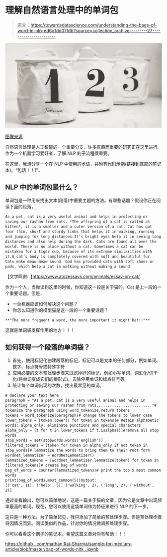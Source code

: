 # 理解自然语言处理中的单词包

> 原文：<https://towardsdatascience.com/understanding-the-bags-of-word-in-nlp-ed6d1dd07fdb?source=collection_archive---------27----------------------->

![](img/2a32a553cf317ea1afe6c094ba2ec3d7.png)

[图像来源](https://www.pxfuel.com/en/free-photo-omlgb)

自然语言处理是人工智能的一个重要分支，许多有趣而重要的研究正在这里进行。作为一个机器学习爱好者，了解 NLP 的子流程很重要。

在这里，我想分享一个在 NLP 中使用的术语，并附有代码示例(链接到底部的笔记本)。“包话！！!"。

## NLP 中的单词包是什么？

单词包是一种用来找出文本(段落)中重要主题的方法。有哪些话题？假设你正在阅读下面的段落，

```
As a pet, cat is a very useful animal and helps in protecting or saving our rashan from rats. *The offspring of a cat is called as kitten*, it is a smaller and a cuter version of a cat. Cat has got four thin, short and sturdy limbs that helps it in walking, running and jumping for long distances.It’s bright eyes help it in seeing long distances and also help during the dark. Cats are found all over the world. There is no place without a cat. Sometimes a cat can be mistaken for a tiger cub, because of its extreme similarities with it.A cat’s body is completely covered with soft and beautiful fur. Cats make meaw meaw sound. God has provided cats with soft shoes or pads, which help a cat in walking without making a sound.
```

【文字鸣谢:【https://www.atozessays.com/animals/essay-on-cat/ 

作为一个人，当你读到这里的时候，你知道这一段是关于猫的。Cat 是上一段的一个重要话题。但是，

*   一台机器应该如何解决这个问题？
*   你怎么知道你的模型猫是这一段的一个重要话题？

```
**"The more frequent a word, the more important it might be!!!"**
```

这就是单词袋发挥作用的地方！！！

## 如何获得一个段落的单词袋？

1.  首先，使用标记化创建段落的标记，标记可以是文本的任何部分，例如单词、数字、标点符号或特殊字符
2.  应用必要的文本预处理步骤来过滤掉好的标记，例如小写单词、词汇化/词干化(将单词变成它们的根形式)、去除停用单词和标点符号等。
3.  统计每个单词出现的次数，找出最常见的单词。

```
# declare your text here
paragraph = "As a pet, cat is a very useful animal and helps in protecting or saving our rashan from rats........................."# tokenize the paragraph using word_tokenize,return tokens
tokens = word_tokenize(paragraph)# change the tokens to lower case
lower_tokens = [token.lower() for token in tokens]# Retain alphabetic words: alpha_only, eliminate punctions and special characters
alpha_only = [t for t in lower_tokens if t.isalpha()]#remove all stop words
stop_words = set(stopwords.words('english'))
filtered_tokens = [token for token in alpha_only if not token in stop_words]# lemmatize the words to bring them to their root form
wordnet_lemmatizer = WordNetLemmatizer()
lemmatized_tokens = [wordnet_lemmatizer.lemmatize(token) for token in filtered_tokens]# create bag of words
bag_of_words = Counter(lemmatized_tokens)# print the top 5 most common words
print(bag_of_words.most_common(5))Output:
[('cat', 11), ('help', 5), ('walking', 2), ('long', 2), ('without', 2)]
```

通过查看输出，您可以简单地说，这是一篇关于猫的文章，因为它是文章中出现频率最高的单词。现在，您可以使用这袋单词作为特征来进行 NLP 的下一步。

这只是一种方法，为了简单起见，我只添加了简单的预处理步骤。但是预处理步骤将因情况而异。阅读类似的作品，针对你的情况微调预处理步骤。

你可以看看这个例子的笔记本。希望这篇文章对你有帮助！！！

[https://github . com/mathan Raj-Sharma/sample-for-medium-article/blob/master/bag-of-words-nltk . ipynb](https://github.com/Mathanraj-Sharma/sample-for-medium-article/blob/master/bag-of-words-nltk.ipynb)